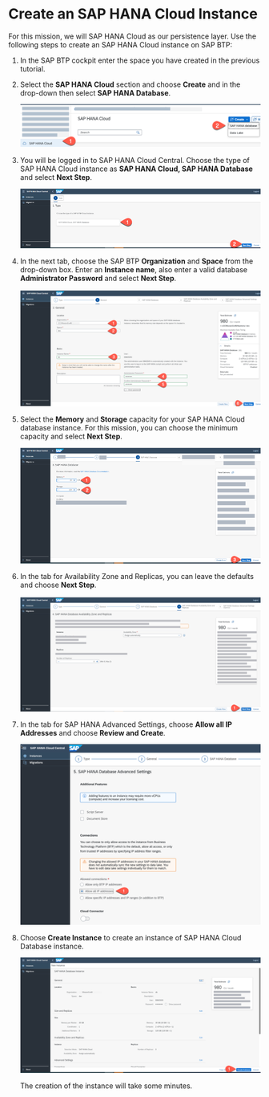 # Create an SAP HANA Cloud Instance

For this mission, we will SAP HANA Cloud as our persistence layer.
Use the following steps to create an SAP HANA Cloud instance on SAP BTP:

1. In the SAP BTP cockpit enter the space you have created in the previous tutorial.

2. Select the **SAP HANA Cloud** section and choose **Create** and in the drop-down then select **SAP HANA Database**.

    ![HANA](./images/createDatabase.png)

3. You will be logged in to SAP HANA Cloud Central. Choose the type of  SAP HANA Cloud instance as **SAP HANA Cloud, SAP HANA Database** and select **Next Step**.

   ![HANA](./images/createDatabase02.png)

4. In the next tab, choose the SAP BTP **Organization** and **Space** from the drop-down box. Enter an **Instance name**, also enter a valid database **Administrator Password** and select **Next Step**.

   ![HANA](./images/createDatabase03.png)

5. Select the **Memory** and **Storage** capacity for your SAP HANA Cloud database instance. For this mission, you can choose the minimum capacity and select **Next Step**.

   ![HANA](./images/createDatabase04.png)

6. In the tab for Availability Zone and Replicas, you can leave the defaults and choose **Next Step**.

   ![HANA](./images/createDatabase05.png)

7. In the tab for SAP HANA Advanced Settings, choose **Allow all IP Addresses** and choose **Review and Create**.

   ![HANA](./images/createDatabase06.png)

8. Choose **Create Instance** to create an instance of SAP HANA Cloud Database instance.

    ![HANA](./images/createDatabase07.png)

    The creation of the instance will take some minutes.

